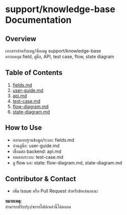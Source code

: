 # support/knowledge-base Documentation

## Overview
เอกสารสำหรับเมนู/ซับเมนู support/knowledge-base  
ครอบคลุม field, คู่มือ, API, test case, flow, state diagram

## Table of Contents
1. [fields.md](./fields.md)
2. [user-guide.md](./user-guide.md)
3. [api.md](./api.md)
4. [test-case.md](./test-case.md)
5. [flow-diagram.md](./flow-diagram.md)
6. [state-diagram.md](./state-diagram.md)

## How to Use
- ออกแบบฐานข้อมูล/ระบบ: fields.md
- อ่านคู่มือ: user-guide.md
- เชื่อมต่อ backend: api.md
- ทดสอบระบบ: test-case.md
- ดู flow และ state: flow-diagram.md, state-diagram.md

## Contributor & Contact
- เพิ่ม Issue หรือ Pull Request สำหรับข้อเสนอแนะ

**หมายเหตุ:**  
สามารถปรับปรุง/ขยายไฟล์เหล่านี้ได้ตลอด